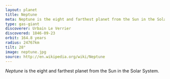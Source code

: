 ```yaml
---
layout: planet
title: Neptune
meta: Neptune is the eight and farthest planet from the Sun in the Solar System.
type: gas-giant
discoverer: Urbain Le Verrier
discovered: 1846-09-23
orbit: 164.8 years
radius: 24767km
tilt: 28°
image: neptune.jpg
source: http://en.wikipedia.org/wiki/Neptune
---
```


*Neptune* is the eight and farthest planet from the Sun in the Solar System.
